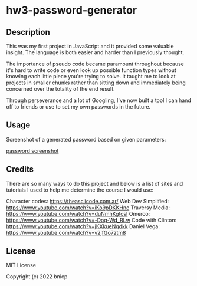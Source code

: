 # hw3-password-generator

## Description

This was my first project in JavaScript and it provided some valuable insight. The language is both easier and harder than I previously thought.

The importance of pseudo code became paramount throughout because it's hard to write code or even look up possible function types without knowing each little piece you're trying to solve. It taught me to look at projects in smaller chunks rather than sitting down and immediately being concerned over the totality of the end result.

Through perseverance and a lot of Googling, I've now built a tool I can hand off to friends or use to set my own passwords in the future. 

## Usage

Screenshot of a generated password based on given parameters:

[password screenshot](./assets/images/password_generated.jpg)

## Credits

There are so many ways to do this project and below is a list of sites and tutorials I used to help me determine the course I would use:

Character codes: https://theasciicode.com.ar/
Web Dev Simplified: https://www.youtube.com/watch?v=iKo9pDKKHnc
Traversy Media: https://www.youtube.com/watch?v=duNmhKgtcsI
Omerco: https://www.youtube.com/watch?v=-Dog-Wd_RLw
Code with Clinton: https://www.youtube.com/watch?v=jKXkueNqdkk
Daniel Vega: https://www.youtube.com/watch?v=v2jfGo7ztm8


## License

MIT License

Copyright (c) 2022 bnicp